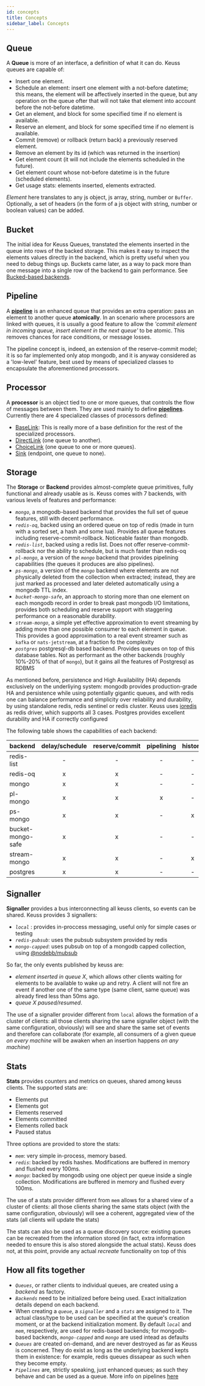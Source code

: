 ```yaml
---
id: concepts
title: Concepts
sidebar_label: Concepts
---
```


## Queue

A **Queue** is more of an interface, a definition of what it can do. Keuss queues are capable of:

* Insert one element.
* Schedule an element: insert one element with a not-before datetime; this means, the element will be affectively inserted in the queue, but any operation on the queue ofter that will not take that element into account before the not-before datetime.
* Get an element, and block for some specified time if no element is available.
* Reserve an element, and block for some specified time if no element is available.
* Commit (remove) or rollback (return back) a previously reserved element.
* Remove an element by its id (which was returned in the insertion)
* Get element count (it will not include the elements scheduled in the future).
* Get element count whose not-before datetime is in the future (scheduled elements).
* Get usage stats: elements inserted, elements extracted.

*Element* here translates to any js object, js array, string, number or `Buffer`. Optionally, a set of headers (in the form of a js object with string, number or boolean values) can be added.

## Bucket

The initial idea for Keuss Queues, transtated the elements inserted in the queue into rows of the backed storage. This makes it easy to inspect the elements values directly in the backend, which is pretty useful when you need to debug things up. Buckets came later, as a way to pack more than one message into a single row of the backend to gain performance. See [Bucked-based backends](usage/buckets).

## Pipeline

A **[pipeline](usage/pipelines/about)** is an enhanced queue that provides an extra operation: pass an element to another queue **atomically**. In an scenario where processors are linked with queues, it is usually a good feature to allow the *'commit element in incoming queue, insert element in the next queue'* to be atomic. This removes chances for race conditions, or message losses.

The pipeline concept is, indeed, an extension of the reserve-commit model; it is so far implemented only atop mongodb, and it is anyway considered as a 'low-level' feature, best used by means of specialized classes to encapsulate the aforementioned processors.

## Processor

A **processor** is an object tied to one or more queues, that controls the flow of messages between them. They are used mainly to define [**pipelines**](usage/pipelines/about). Currently there are 4 specialized classes of processors defined:

* [BaseLink](usage/pipelines/processors#baselink): This is really more of a base definition for the rest of the specialized processors.
* [DirectLink](usage/pipelines/processors#directlink) (one queue to another).
* [ChoiceLink](usage/pipelines/processors#choicelink) (one queue to one or more queues).
* [Sink](usage/pipelines/processors#sink) (endpoint, one queue to none).

## Storage

The **Storage** or **Backend** provides almost-complete queue primitives, fully functional and already usable as is. Keuss comes with 7 backends, with various levels of features and performance:

* *`mongo`*, a mongodb-based backend that provides the full set of queue features, still with decent performance.
* *`redis-oq`*, backed using an ordered queue on top of redis (made in turn with a sorted set, a hash and some lua). Provides all queue features including reserve-commit-rollback. Noticeable faster than mongodb.
* *`redis-list`*, backed using a redis list. Does not offer reserve-commit-rollback nor the ability to schedule, but is much faster than redis-oq
* *`pl-mongo`*, a version of the *`mongo`* backend that provides pipelining capabilities (the queues it produces are also pipelines).
* *`ps-mongo`*, a version of the *`mongo`* backend where elements are not physically deleted from the collection when extracted; instead, they are just marked as processed and later deleted automatically using a mongodb TTL index.
* *`bucket-mongo-safe`*, an approach to storing more than one element on each mongodb record in order to break past mongodb I/O limitations, provides both scheduling and reserve support with staggering performance on a reasonable durability.
* *`stream-mongo`*, a simple yet effective approximation to event streaming by adding more than one possible consumer to each
  element in queue. This provides a good approximation to a real event streamer such as `kafka` or `nats-jetstream`, at a 
  fraction fo the complexity
* *`postgres`* postgresql-db based backend. Provides queues on top of this database tables. Not as performant as the other backends (roughly 10%-20% of that of `mongo`), but it gains all the features of Postgresql as RDBMS

As mentioned before, persistence and High Availability (HA) depends exclusively on the underliying system: mongodb provides production-grade HA and persistence while using potentially gigantic queues, and with redis one can balance performance and simplicity over reliability and durability, by using standalone redis, redis sentinel or redis cluster. Keuss uses [ioredis](https://github.com/luin/ioredis) as redis driver, which supports all 3 cases. Postgres provides excellent durability and HA if correctly configured

The following table shows the capabilities of each backend:

backend           | delay/schedule | reserve/commit | pipelining | history | remove | streaming  | throughput |
------------------|:--------------:|:--------------:|:----------:|:-------:|:------:|:----------:|:----------:|
redis-list        | - | - | - | - | - | - | ++++
redis-oq          | x | x | - | - | x | - | +++
mongo             | x | x | - | - | x | - | ++
pl-mongo          | x | x | x | - | x | - | +
ps-mongo          | x | x | - | x | x | - | ++
bucket-mongo-safe | x | x | - | - | x | - | +++++
stream-mongo      | x | x | - | x | - | x | ++
postgres          | x | x | - | - | x | - | .

## Signaller

**Signaller** provides a bus interconnecting all keuss clients, so events can be shared. Keuss provides 3 signallers:

* *`local`* : provides in-proccess messaging, useful only for simple cases or testing
* *`redis-pubsub`*: uses the pubsub subsystem provided by redis
* *`mongo-capped`*: uses pubsub on top of a mongodb capped collection, using [@nodebb/mubsub](https://www.npmjs.com/package/@nodebb/mubsub)

So far, the only events published by keuss are:

* *element inserted in queue X*, which allows other clients waiting for elements to be available to wake up and retry. A client will not fire an event if
  another one of the same type (same client, same queue) was already fired less than 50ms ago.
* *queue X paused/resumed*.

The use of a signaller provider different from `local` allows the formation of a cluster of clients: all those clients sharing the same signaller object
(with the same configuration, obviously) will see and share the same set of events and therefore can collaborate (for example, all consumers of a given
queue *on every machine* will be awaken when an insertion happens *on any machine*)

## Stats

**Stats** provides counters and metrics on queues, shared among keuss clients. The supported stats are:

* Elements put
* Elements got
* Elements reserved
* Elements committed
* Elements rolled back
* Paused status

Three options are provided to store the stats:

* *`mem`*: very simple in-process, memory based.
* *`redis`*: backed by redis hashes. Modifications are buffered in memory and flushed every 100ms.
* *`mongo`*: backed by mongodb using one object per queue inside a single collection. Modifications are buffered in memory and flushed every 100ms.

The use of a stats provider different from `mem` allows for a shared view of a cluster of clients: all those clients sharing the same stats object
(with the same configuration, obviously) will see a coherent, aggregated view of the stats (all clients will update the stats)

The stats can also be used as a queue discovery source: existing queues can be recreated from the information stored (in fact, extra information
needed to ensure this is also stored alongside the actual stats). Keuss does not, at this point, provide any actual *recreate* functionality on
top of this

## How all fits together

* *`Queues`*, or rather clients to individual queues, are created using a *backend* as factory.
* *`Backends`* need to be initialized before being used. Exact initialization details depend on each backend.
* When creating a *`queue`*, a *`signaller`* and a *`stats`* are assigned to it. The actual class/type to be used can be specified at the queue's creation moment, or at the backend initialization moment. By default *`local`* and *`mem`*, respectively, are used for redis-based backends; for mongodb-based backends, *`mongo-capped`* and *`mongo`* are used intead as defaults
* *`Queues`* are created on-demand, and are never destroyed as far as Keuss is concerned. They do exist as long as the underlying backend kepts them in existence: for example, redis queues dissapear as such when they become empty.
* *`Pipelines`* are, strictly speaking, just enhanced queues; as such they behave and can be used as a queue. More info on pipelines [here](usage/pipelines/about)
